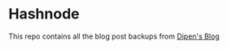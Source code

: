 # Hashnode
This repo contains all the blog post backups from [Dipen's Blog](https://dipen.hashnode.dev/)
